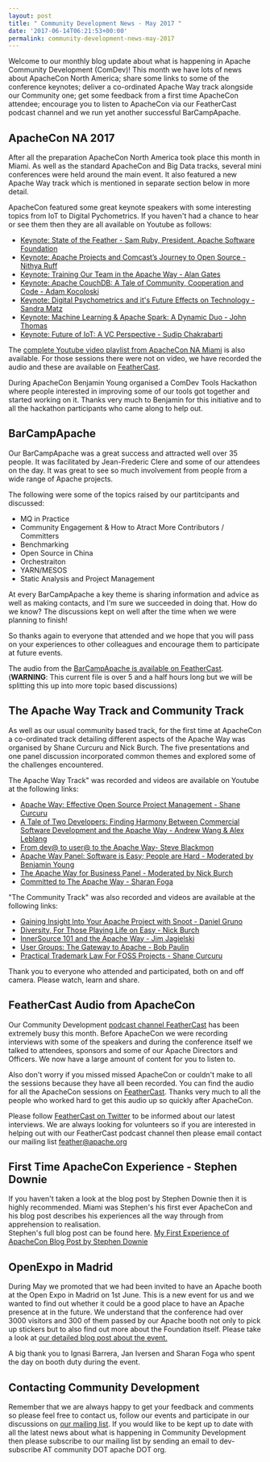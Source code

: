 ```yaml
---
layout: post
title: " Community Development News - May 2017 "
date: '2017-06-14T06:21:53+00:00'
permalink: community-development-news-may-2017
---
```

Welcome to our monthly blog update about what is happening in Apache Community Development (ComDev)! This month we have lots of news about ApacheCon North America; share some links to some of the conference keynotes; deliver a co-ordinated Apache Way track alongside our Community one; get some feedback from a first time ApacheCon attendee; encourage you to listen to ApacheCon via our FeatherCast podcast channel and we run yet another successful BarCampApache.

 <h2>ApacheCon NA 2017</h2>After all the preparation ApacheCon North America took place this month in Miami. As well as the standard ApacheCon and Big Data tracks, several mini conferences were held around the main event. It also featured a new Apache Way track which is mentioned in separate section below in more detail.

ApacheCon featured some great keynote speakers with some interesting topics from IoT to Digital Pychometrics. If you haven't had a chance to hear or see them then they are all available on Youtube as follows:
<ul><li><a href="https://www.youtube.com/watch?v=BIFUNz6UP-E" target="_blank"> Keynote: State of the Feather - Sam Ruby, President, Apache Software Foundation </a></li><li><a href="https://www.youtube.com/watch?v=NwZEPfICuUE" target="_blank"> Keynote: Apache Projects and Comcast’s Journey to Open Source - Nithya Ruff </a></li> <li><a href="https://www.youtube.com/watch?v=uFNE0IpKOxU" target="_blank">  Keynote: Training Our Team in the Apache Way - Alan Gates </a></li> <li><a href="https://www.youtube.com/watch?v=UqQZ1bAGHdk" target="_blank"> Keynote: Apache CouchDB: A Tale of Community, Cooperation and Code - Adam Kocoloski  </a></li> <li><a href="https://youtu.be/hFqGg8a6JHo?list=PLbzoR-pLrL6pLDCyPxByWQwYTL-JrF5Rp" target="_blank"> Keynote: Digital Psychometrics and it's Future Effects on Technology - Sandra Matz </a></li> <li><a href="https://youtu.be/2YRzsEGt67Y?list=PLbzoR-pLrL6pLDCyPxByWQwYTL-JrF5Rp" target="_blank">Keynote: Machine Learning & Apache Spark: A Dynamic Duo - John Thomas</a></li> <li><a href="https://youtu.be/mc30iJ8xRMk?list=PLbzoR-pLrL6pLDCyPxByWQwYTL-JrF5Rp" target="_blank">Keynote: Future of IoT: A VC Perspective - Sudip Chakrabarti</a></li> </ul>The <a href="https://www.youtube.com/playlist?list=PLbzoR-pLrL6pLDCyPxByWQwYTL-JrF5Rp" target="_blank">complete Youtube video playlist from ApacheCon NA Miami</a> is also available. For those sessions there were not on video, we have recorded the audio and these are available on <a href="https://feathercast.apache.org/" target="_blank">FeatherCast</a>.

During ApacheCon Benjamin Young organised a ComDev Tools Hackathon where people interested in improving some of our tools got together and started working on it. Thanks very much to Benjamin for this initiative and to all the hackathon participants who came along to help out. 

<h2>BarCampApache</h2>Our BarCampApache was a great success and attracted well over 35 people. It was facilitated by Jean-Frederic Clere and some of our attendees on the day. It was great to see so much involvement from people from a wide range of Apache projects. 

The following were some of the topics raised by our partitcipants and discussed:
<ul><li>MQ in Practice</li><li>Community Engagement & How to Atract More Contributors / Committers </li><li>Benchmarking </li><li>Open Source in China</li><li>Orchestraiton</li><li>YARN/MESOS</li><li>Static Analysis and Project Management</l></ul>At every BarCampApache a key theme is sharing information and advice as well as making contacts, and I'm sure we succeeded in doing that. How do we know? The discussions kept on well after the time when we were planning to finish!

So thanks again to everyone that attended and we hope that you will pass on your experiences to other colleagues and encourage them to participate at future events. 

The audio from the <a href="https://feathercast.apache.org/2017/05/30/apachecon-miami-2017-barcampapache/" target="_blank"> BarCampApache is available on FeatherCast</a>. 
(<strong>WARNING</strong>: This current file is over 5 and a half hours long but we will be splitting this up into more topic based discussions) 
<h2>The Apache Way Track and Community Track</h2>As well as our usual community based track, for the first time at ApacheCon a co-ordinated track detailing different aspects of the Apache Way was organised by Shane Curcuru and Nick Burch. The five presentations and one panel discussion incorporated common themes and explored some of the challenges encountered. 

The Apache Way Track" was recorded and videos are available on Youtube at the following links:<br/><ul><li> <a href="https://www.youtube.com/watch?v=hpAv54KIgK8" target="_blank">Apache Way: Effective Open Source Project Management - Shane Curcuru</a></li> <li><a href="https://www.youtube.com/watch?v=ea_9qkaTeVw" target="_blank">A Tale of Two Developers: Finding Harmony Between Commercial Software Development and the Apache Way - Andrew Wang & Alex Leblang</a></li><li><a href="https://www.youtube.com/watch?v=E9A54x6af8o" target="_blank">From dev@ to user@ to the Apache Way- Steve Blackmon</a></li><li><a href="https://www.youtube.com/watch?v=STkwH6u4p2c" target="_blank">Apache Way Panel: Software is Easy; People are Hard - Moderated by Benjamin Young</a></li><li><a href="https://www.youtube.com/watch?v=u6gEuH6Bsqo" target="_blank">The Apache Way for Business Panel - Moderated by Nick Burch</a></li><li><a href="https://www.youtube.com/watch?v=vT-kxmoLs5k" target="_blank">Committed to The Apache Way - Sharan Foga</a></li> </ul>"The Community Track" was also recorded and videos are available at the following links:<br/><ul><li><a href="https://www.youtube.com/watch?v=btG0zv_3r3s" target="_blank">Gaining Insight Into Your Apache Project with Snoot - Daniel Gruno</a></li><li><a href="https://www.youtube.com/watch?v=jfVlIL1t_Qo" target="_blank">Diversity, For Those Playing Life on Easy - Nick Burch</a></li><li><a href="https://www.youtube.com/watch?v=DU8zZku-Iow" target="_blank">InnerSource 101 and the Apache Way - Jim Jagielski</a></li><li><a href="https://www.youtube.com/watch?v=Q-zKn4MlUi4" target="_blank">User Groups: The Gateway to Apache - Bob Paulin</a></li><li><a href="https://www.youtube.com/watch?v=fiNvDG0ZR3E" target="_blank">Practical Trademark Law For FOSS Projects - Shane Curcuru</a></li> 
</ul>Thank you to everyone who attended and participated, both on and off camera. Please watch, learn and share.
<h2>FeatherCast Audio from ApacheCon</h2>Our Community Development <a href="https://feathercast.apache.org/" target="_blank">podcast channel FeatherCast</a> has been extremely busy this month. Before ApacheCon we were recording interviews with some of the speakers and during the conference itself we talked to attendees, sponsors and some of our Apache Directors and Officers. We now have a large amount of content for you to listen to.

Also don't worry if you missed missed ApacheCon or couldn't make to all the sessions because they have all been recorded. You can find the audio for all the ApacheCon sessions on <a href="https://feathercast.apache.org/" target="_blank">FeatherCast</a>. Thanks very much to all the people who worked hard to get this audio up so quickly after ApacheCon.

Please follow <a href="https://twitter.com/feathercast?lang=en">FeatherCast on Twitter</a> to be informed about our latest interviews. We are always looking for volunteers so if you are interested in helping out with our FeatherCast podcast channel then please email contact our mailing list feather@apache.org
<h2>First Time ApacheCon Experience - Stephen Downie</h2>If you haven't taken a look at the blog post by Stephen Downie then it is highly recommended. Miami was Stephen's his first ever ApacheCon and his blog post describes his experiences all the way through from apprehension to realisation. 
<br/>Stephen's full blog post can be found here.  <a href="https://blogs.apache.org/comdev/entry/my-first-experience-of-apachecon" target="_blank">My First Experience of ApacheCon Blog Post by Stephen Downie</a>
<h2>OpenExpo in Madrid</h2>During May we promoted that we had been invited to have an Apache booth at the Open Expo in Madrid on 1st June. This is a new event for us and we wanted to find out whether it could be a good place to have an Apache presence at in the future. We understand that the conference had over 3000 visitors and 300 of them passed by our Apache booth not only to pick up stickers but to also find out more about the Foundation itself. Please take a look at  <a href="https://s.apache.org/9uem" target="_blank">our detailed blog post about the event.</a> 

A big thank you to Ignasi Barrera, Jan Iversen and Sharan Foga who spent the day on booth duty during the event. 
<h2>Contacting Community Development</h2>Remember that we are always happy to get your feedback and comments so please feel free to contact us, follow our events and participate in our discussions on <a href="https://s.apache.org/qdrd">our mailing list</a>. If you would like to be kept up to date with all the latest news about what is happening in Community Development then please subscribe to our mailing list by sending an email to dev-subscribe AT community DOT apache DOT org.
